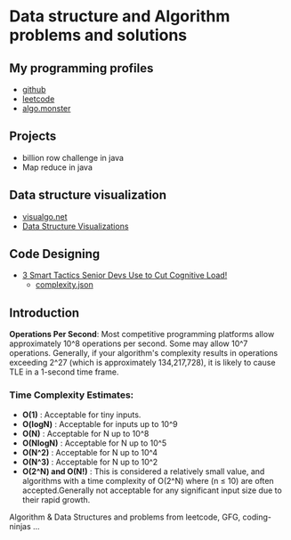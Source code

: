 # Data structure and Algorithm problems and solutions

## My programming profiles
- [github](https://github.com/abhishekghoshh)
- [leetcode](https://leetcode.com/u/abhishekghoshh/)
- [algo.monster](https://algo.monster/dashboard)

## Projects

- billion row challenge in java
- Map reduce in java

## Data structure visualization
- [visualgo.net](https://visualgo.net/en)
- [Data Structure Visualizations](https://www.cs.usfca.edu/~galles/visualization/Algorithms.html)

## Code Designing

- [3 Smart Tactics Senior Devs Use to Cut Cognitive Load!](https://www.youtube.com/watch?v=Q_3_CKs-pHM)
  - [complexity.json](https://github.com/plainionist/AboutCleanCode/blob/main/Complexity/complexity.json)

## Introduction

**Operations Per Second**: Most competitive programming platforms allow approximately 10^8 operations per second. Some may allow 10^7 operations. Generally, if your algorithm's complexity results in operations exceeding 2^27 (which is approximately 134,217,728),
it is likely to cause TLE in a 1-second time frame.

### Time Complexity Estimates:

- **O(1)** : Acceptable for tiny inputs.
- **O(logN)** : Acceptable for inputs up to 10^9
- **O(N)** : Acceptable for N up to 10^8
- **O(NlogN)** : Acceptable for N up to 10^5
- **O(N^2)** : Acceptable for N up to 10^4
- **O(N^3)** : Acceptable for N up to 10^2
- **O(2^N) and O(N!)** : This is considered a relatively small value, and algorithms with a time complexity of O(2^N)
  where (n ≤ 10) are often accepted.Generally not acceptable for any significant input size due to their rapid growth.

Algorithm & Data Structures and problems from leetcode, GFG, coding-ninjas ...